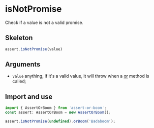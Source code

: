 # isNotPromise

Check if a value is not a valid promise.

## Skeleton

```ts
assert.isNotPromise(value)
```

## Arguments

- `value` anything, if it's a valid value, it will throw when a [or](../or.md) method is called;

## Import and use

```ts
import { AssertOrBoom } from 'assert-or-boom';
const assert: AssertOrBoom = new AssertOrBoom();

assert.isNotPromise(undefined).orBoom('Badaboom');
```
